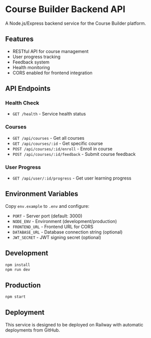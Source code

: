 # Course Builder Backend API

A Node.js/Express backend service for the Course Builder platform.

## Features

- RESTful API for course management
- User progress tracking
- Feedback system
- Health monitoring
- CORS enabled for frontend integration

## API Endpoints

### Health Check
- `GET /health` - Service health status

### Courses
- `GET /api/courses` - Get all courses
- `GET /api/courses/:id` - Get specific course
- `POST /api/courses/:id/enroll` - Enroll in course
- `POST /api/courses/:id/feedback` - Submit course feedback

### User Progress
- `GET /api/user/:id/progress` - Get user learning progress

## Environment Variables

Copy `env.example` to `.env` and configure:

- `PORT` - Server port (default: 3000)
- `NODE_ENV` - Environment (development/production)
- `FRONTEND_URL` - Frontend URL for CORS
- `DATABASE_URL` - Database connection string (optional)
- `JWT_SECRET` - JWT signing secret (optional)

## Development

```bash
npm install
npm run dev
```

## Production

```bash
npm start
```

## Deployment

This service is designed to be deployed on Railway with automatic deployments from GitHub.



